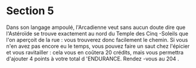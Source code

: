 # Section 5

Dans son langage ampoulé, l'Arcadienne veut sans aucun doute
dire que l'Astéroïde se trouve exactement au nord du Temple des
Cinq -Soleils que l'on aperçoit de la rue :  vous trouverez donc
facilement le chemin. Si vous n'en avez pas encore eu le temps,
vous pouvez faire un saut chez l'épicier et vous ravitailler : cela
vous en coûtera 20 crédits, mais vous permettra d'ajouter 4
points  à votre total d 'ENDURANCE.  Rendez -vous au 204 .